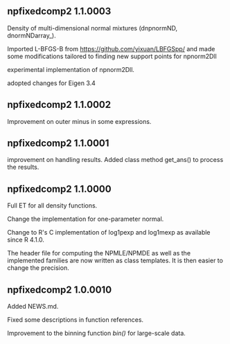 ## npfixedcomp2 1.1.0003

Density of multi-dimensional normal mixtures (dnpnormND, dnormNDarray_).

Imported L-BFGS-B from https://github.com/yixuan/LBFGSpp/ and made some
modifications tailored to finding new support points for npnorm2Dll

experimental implementation of npnorm2Dll.

adopted changes for Eigen 3.4

## npfixedcomp2 1.1.0002

Improvement on outer minus in some expressions.

## npfixedcomp2 1.1.0001

improvement on handling results. Added class method get_ans() to process the results.

## npfixedcomp2 1.1.0000

Full ET for all density functions.

Change the implementation for one-parameter normal.

Change to R's C implementation of log1pexp and log1mexp as available since R 4.1.0.

The header file for computing the NPMLE/NPMDE as well as the implemented families
are now written as class templates. It is then easier to change the precision.

## npfixedcomp2 1.0.0010

Added NEWS.md.

Fixed some descriptions in function references.

Improvement to the binning function *bin()* for large-scale data. 